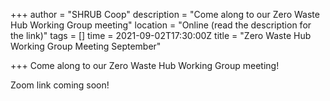 +++
author = "SHRUB Coop"
description = "Come along to our Zero Waste Hub Working Group meeting"
location = "Online (read the description for the link)"
tags = []
time = 2021-09-02T17:30:00Z
title = "Zero Waste Hub Working Group Meeting September"

+++
Come along to our Zero Waste Hub Working Group meeting!

Zoom link coming soon!